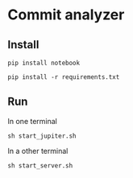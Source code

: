 # Commit analyzer

## Install
```
pip install notebook

pip install -r requirements.txt
```

## Run
In one terminal
```
sh start_jupiter.sh
```

In a other terminal
```
sh start_server.sh
```